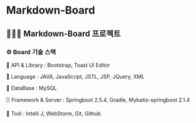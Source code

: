 # Markdown-Board

## 👨🏼‍🔧 Markdown-Board 프로젝트

### ⚙️ Board 기술 스택

📃 API & Library :  Bootstrap, Toast UI Editor

💬 Language : JAVA, JavaScript, JSTL, JSP, JQuery, XML

💾 DataBase : MySQL

🗄️ Framework & Server :  Springboot 2.5.4, Gradle,  Mybatis-springboot 2.1.4

🔨 Tool : Intelli J, WebStorm, Git, Github
